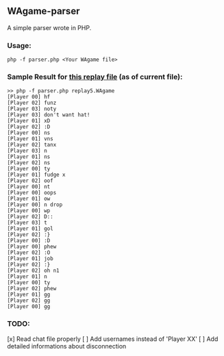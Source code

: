 ## WAgame-parser
A simple parser wrote in PHP.

### Usage:
`php -f parser.php <Your WAgame file>`

### Sample Result for [this replay file](https://www.tus-wa.com/leagues/game-224860/) (as of current file):
```
>> php -f parser.php replay5.WAgame
[Player 00] hf
[Player 02] funz
[Player 03] noty
[Player 03] don't want hat!
[Player 01] xD
[Player 02] :D
[Player 00] ns
[Player 01] vns
[Player 02] tanx
[Player 03] n
[Player 01] ns
[Player 02] ns
[Player 00] ty
[Player 01] fudge x
[Player 02] oof
[Player 00] nt
[Player 00] oops
[Player 01] ow
[Player 00] n drop
[Player 00] wp
[Player 02] D::
[Player 03] t
[Player 01] gol
[Player 02] :}
[Player 00] :D
[Player 00] phew
[Player 02] :O
[Player 01] job
[Player 02] :}
[Player 02] oh n1
[Player 01] n
[Player 00] ty
[Player 02] phew
[Player 01] gg
[Player 02] gg
[Player 00] gg
```

### TODO:
[x] Read chat file properly
[ ] Add usernames instead of 'Player XX'
[ ] Add detailed informations about disconnection
